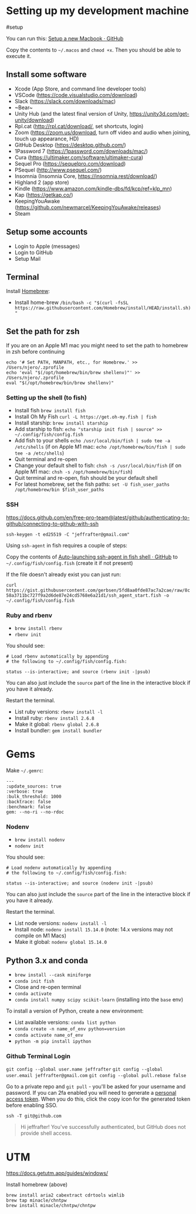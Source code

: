 # Setting up my  development machine
#setup

You can run this: [Setup a new Macbook · GitHub](https://gist.github.com/jeffrafter/71d994acb35529744e62772704e8fa4e)

Copy the contents to `~/.macos` and `chmod +x`. Then you should be able to execute it.

## Install some software 
* Xcode (App Store, and command line developer tools)
* VSCode (https://code.visualstudio.com/download)
* Slack (https://slack.com/downloads/mac)
* ~Bear~
* Unity Hub (and the latest final version of Unity, https://unity3d.com/get-unity/download)
* Rpl.cat (http://rpl.cat/download/, set shortcuts,  login)
* Zoom (https://zoom.us/download, turn off video and audio when joining, touch up appearance, HD)
* GitHub Desktop (https://desktop.github.com/)
* 1Password 7 (https://1password.com/downloads/mac/)
* Cura (https://ultimaker.com/software/ultimaker-cura)
* Sequel Pro (https://sequelpro.com/download)
* PSequel (http://www.psequel.com/)
* Insomnia (Insomnia Core, https://insomnia.rest/download/)
* Highland 2 (app store)
* Kindle (https://www.amazon.com/kindle-dbs/fd/kcp/ref=klp_mn)
* Kap (https://getkap.co/)
* KeepingYouAwake (https://github.com/newmarcel/KeepingYouAwake/releases)
* Steam

## Setup some accounts
* Login to Apple (messages)
* Login to GitHub
* Setup Mail

## Terminal

Install [Homebrew](https://brew.sh):

* Install home-brew `/bin/bash -c "$(curl -fsSL https://raw.githubusercontent.com/Homebrew/install/HEAD/install.sh)"`

## Set the path for zsh

If you are on an Apple M1 mac you might need to set the path to homebrew in zsh before continuing

```
echo '# Set PATH, MANPATH, etc., for Homebrew.' >> /Users/njero/.zprofile
echo 'eval "$(/opt/homebrew/bin/brew shellenv)"' >> /Users/njero/.zprofile
eval "$(/opt/homebrew/bin/brew shellenv)"
```

### Setting up the shell (to fish)

* Install fish `brew install fish`
* Install Oh My Fish `curl -L https://get.oh-my.fish | fish`
* Install starship: `brew install starship`
* Add starship to fish: `echo "starship init fish | source" >> ~/.config/fish/config.fish`
* Add fish to your shells `echo /usr/local/bin/fish | sudo tee -a /etc/shells` (if on Apple M1 mac: `echo /opt/homebrew/bin/fish | sudo tee -a /etc/shells`)
* Quit terminal and re-open
* Change your default shell to fish: `chsh -s /usr/local/bin/fish` (if on Apple M1 mac: `chsh -s /opt/homebrew/bin/fish`)
* Quit terminal and re-open, fish should be your default shell
* For latest homebrew, set the fish paths: `set -U fish_user_paths /opt/homebrew/bin $fish_user_paths`

### SSH

https://docs.github.com/en/free-pro-team@latest/github/authenticating-to-github/connecting-to-github-with-ssh

`ssh-keygen -t ed25519 -C "jeffrafter@gmail.com"`

Using `ssh-agent` in fish requires a couple of steps:

Copy the contents of [Auto-launching ssh-agent in fish shell · GitHub](https://gist.github.com/gerbsen/5fd8aa0fde87ac7a2cae) to  `~/.config/fish/config.fish` (create it if not present)

If the file doesn't already exist you can just run:

`curl 
https://gist.githubusercontent.com/gerbsen/5fd8aa0fde87ac7a2cae/raw/8c58a3711bc727f9a2d6de87e24cd5768e6a21d1/ssh_agent_start.fish -o ~/.config/fish/config.fish`

### Ruby and rbenv

* `brew install rbenv`
* `rbenv init`

You should see:

```
# Load rbenv automatically by appending
# the following to ~/.config/fish/config.fish:

status --is-interactive; and source (rbenv init -|psub)
```

You can also just include the `source` part of the line in the interactive block if you have it already.

Restart the terminal.

* List ruby versions: `rbenv install -l`
* Install ruby: `rbenv install 2.6.8`
* Make it global: `rbenv global 2.6.8`
* Install bundler:  `gem install bundler`

# Gems

Make `~/.gemrc`:

```
--- 
:update_sources: true
:verbose: true
:bulk_threshold: 1000
:backtrace: false
:benchmark: false
gem: --no-ri --no-rdoc
```

### Nodenv 

* `brew install nodenv`
* `nodenv init`

You should see:

```
# Load nodenv automatically by appending
# the following to ~/.config/fish/config.fish:

status --is-interactive; and source (nodenv init -|psub)
```

You can also just include the `source` part of the line in the interactive block if you have it already.

Restart the terminal.

* List node versions: `nodenv install -l`
* Install node: `nodenv install 15.14.0` (note: 14.x versions may not compile on M1 Macs)
* Make it global: `nodenv global 15.14.0`

## Python 3.x and conda

* `brew install --cask miniforge`
* `conda init fish`
* Close and re-open terminal
* `conda activate`
* `conda install numpy scipy scikit-learn` (installing into the `base` env)

To install a version of Python, create a new environment:

* List available versions: `conda list python`
* `conda create -n name_of_env python=version`
* `conda activate name_of_env`
* `python -m pip install ipython`

### Github Terminal Login

`git config --global user.name jeffrafter`
`git config --global user.email jeffrafter@gmail.com`
`git config --global pull.rebase false`

Go to a private repo and `git pull` - you'll be asked for your username and password. If you can 2fa enabled you will need to generate a [personal access token](https://github.com/settings/tokens). When you do this, click the copy icon for the generated token before enabling SSO.

`ssh -T git@github.com`

> Hi jeffrafter! You've successfully authenticated, but GitHub does not provide shell access.

# UTM
https://docs.getutm.app/guides/windows/

Install homebrew (above)

```
brew install aria2 cabextract cdrtools wimlib
brew tap minacle/chntpw
brew install minacle/chntpw/chntpw
```